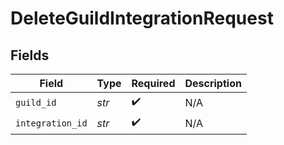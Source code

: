 # DeleteGuildIntegrationRequest


## Fields

| Field              | Type               | Required           | Description        |
| ------------------ | ------------------ | ------------------ | ------------------ |
| `guild_id`         | *str*              | :heavy_check_mark: | N/A                |
| `integration_id`   | *str*              | :heavy_check_mark: | N/A                |